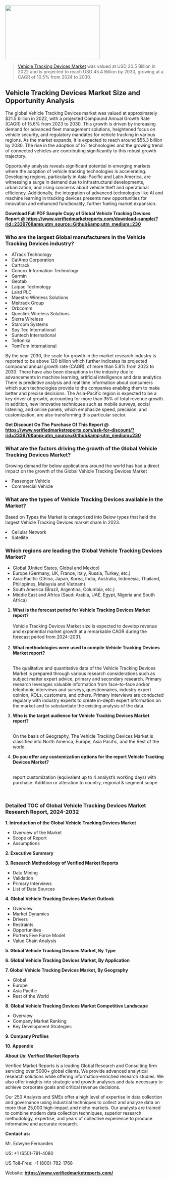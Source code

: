 <img src="https://ffe5etoiles.com/wp-content/uploads/2024/12/MST1-300x171.png" alt="" width="300" height="171" class="alignnone size-medium wp-image-20088" /><blockquote><p><p><a href="https://www.verifiedmarketreports.com/download-sample/?rid=233976&utm_source=Github&utm_medium=230" target="_blank">Vehicle Tracking Devices Market</a> was valued at USD 20.5 Billion in 2022 and is projected to reach USD 45.4 Billion by 2030, growing at a CAGR of 10.5% from 2024 to 2030.</p></blockquote><p><h2>Vehicle Tracking Devices Market Size and Opportunity Analysis</h2><p>The global Vehicle Tracking Devices market was valued at approximately $21.5 billion in 2022, with a projected Compound Annual Growth Rate (CAGR) of 15.6% from 2023 to 2030. This growth is driven by increasing demand for advanced fleet management solutions, heightened focus on vehicle security, and regulatory mandates for vehicle tracking in various regions. As the market expands, it is expected to reach around $55.3 billion by 2030. The rise in the adoption of IoT technologies and the growing trend of connected vehicles are contributing significantly to this robust growth trajectory.</p><p>Opportunity analysis reveals significant potential in emerging markets where the adoption of vehicle tracking technologies is accelerating. Developing regions, particularly in Asia-Pacific and Latin America, are witnessing a surge in demand due to infrastructural developments, urbanization, and rising concerns about vehicle theft and operational efficiency. Additionally, the integration of advanced technologies like AI and machine learning in tracking devices presents new opportunities for innovation and enhanced functionality, further fueling market expansion.</p></p><p class=""><strong>Download Full PDF Sample Copy of Global Vehicle Tracking Devices Report @ <a href="https://www.verifiedmarketreports.com/download-sample/?rid=233976&amp;utm_source=Github&amp;utm_medium=230" target="_blank">https://www.verifiedmarketreports.com/download-sample/?rid=233976&amp;utm_source=Github&amp;utm_medium=230</a></strong></p><h3 id="" class="">Who are the largest Global manufacturers in the Vehicle Tracking Devices industry?</h3><p><li>ATrack Technology</li><li> CalAmp Corporation</li><li> Cartrack</li><li> Concox Information Technology</li><li> Garmin</li><li> Geotab</li><li> Laipac Technology</li><li> Laird PLC</li><li> Maestro Wireless Solutions</li><li> Meitrack Group</li><li> Orbcomm</li><li> Queclink Wireless Solutions</li><li> Sierra Wireless</li><li> Starcom Systems</li><li> Spy Tec International</li><li> Suntech International</li><li> Teltonika</li><li> TomTom International</li></p><div class=""><div class="" dir="" data-message-author-role="" data-message-id="" data-message-model-slug=""><div class=""><div class=""><div class=""><div class="" dir="" data-message-author-role="" data-message-id="" data-message-model-slug=""><div class=""><div class=""><p>By the year 2030, the scale for growth in the market research industry is reported to be above 120 billion which further indicates its projected compound annual growth rate (CAGR), of more than 5.8% from 2023 to 2030. There have also been disruptions in the industry due to advancements in machine learning, artificial intelligence and data analytics There is predictive analysis and real time information about consumers which such technologies provide to the companies enabling them to make better and precise decisions. The Asia-Pacific region is expected to be a key driver of growth, accounting for more than 35% of total revenue growth. In addition, new innovative techniques such as mobile surveys, social listening, and online panels, which emphasize speed, precision, and customization, are also transforming this particular sector.</p><p><strong>Get Discount On The Purchase Of This Report @&nbsp; <a href="https://www.verifiedmarketreports.com/ask-for-discount/?rid=233976&amp;utm_source=Github&amp;utm_medium=230" target="_blank">https://www.verifiedmarketreports.com/ask-for-discount/?rid=233976&amp;utm_source=Github&amp;utm_medium=230</a></strong></p></div></div></div></div></div></div></div></div><h3 id="" class="">What are the factors driving the growth of the Global Vehicle Tracking Devices Market?</h3><p id="" class="">Growing demand for below applications around the world has had a direct impact on the growth of the Global Vehicle Tracking Devices Market</p><p id="" class=""><li>Passenger Vehicle</li><li> Commercial Vehicle</li></p><h3 id="" class="">What are the types of Vehicle Tracking Devices available in the Market?</h3><p id="" class="">Based on Types the Market is categorized into Below types that held the largest Vehicle Tracking Devices market share In 2023.</p><p id="" class=""><li>Cellular Network</li><li> Satellite</li></p><h3 id="" class="">Which regions are leading the Global Vehicle Tracking Devices Market?</h3><ul><li>Global (United States, Global and Mexico)</li><li>Europe (Germany, UK, France, Italy, Russia, Turkey, etc.)</li><li>Asia-Pacific (China, Japan, Korea, India, Australia, Indonesia, Thailand, Philippines, Malaysia and Vietnam)</li><li>South America (Brazil, Argentina, Columbia, etc.)</li><li>Middle East and Africa (Saudi Arabia, UAE, Egypt, Nigeria and South Africa)</li></ul><p><ol><li><strong>What is the forecast period for Vehicle Tracking Devices Market report?<br /></strong><br /><span data-sheets-root="1" data-sheets-value="{&quot;1&quot;:2,&quot;2&quot;:&quot;XXXX size is expected to develop revenue and exponential market growth at a remarkable CAGR during the forecast period from 2024&ndash;2030.&quot;}" data-sheets-userformat="{&quot;2&quot;:12674,&quot;4&quot;:{&quot;1&quot;:2,&quot;2&quot;:16776960},&quot;10&quot;:2,&quot;11&quot;:0,&quot;15&quot;:&quot;Arial&quot;,&quot;16&quot;:12}">Vehicle Tracking Devices Market size is expected to develop revenue and exponential market growth at a remarkable CAGR during the forecast period from 2024&ndash;2031.</span><br /><br /></li><li><strong>What methodologies were used to compile Vehicle Tracking Devices Market report?<br /><br /></strong><p>The qualitative and quantitative data of the&nbsp;Vehicle Tracking Devices Market is prepared through various research considerations such as subject matter expert advice, primary and secondary research. Primary research leverages valuable information from face-to-face and/or telephonic interviews and surveys, questionnaires, industry expert opinion, KOLs, customers, and others. Primary interviews are conducted regularly with industry experts to create in-depth expert information on the market and to substantiate the existing analysis of the data.&nbsp;</p></li><li><strong>Who is the target audience for Vehicle Tracking Devices Market report?<br /><br /></strong><p>On the basis of Geography, The&nbsp;Vehicle Tracking Devices Market is classified into North America, Europe, Asia Pacific, and the Rest of the world.</p></li><li><strong>Do you offer any customization options for the report Vehicle Tracking Devices Market?<br /><br /></strong><p>report customization (equivalent up to 4 analyst&rsquo;s working days) with purchase. Addition or alteration to country, regional &amp; segment scope</p><p>&nbsp;</p></li></ol></p><h3 id="" class="">Detailed TOC of Global Vehicle Tracking Devices Market Research Report, 2024-2032</h3><p id="" class=""><strong>1. Introduction of the Global Vehicle Tracking Devices Market</strong></p><ul><li>Overview of the Market</li><li>Scope of Report</li><li>Assumptions</li></ul><p id="" class=""><strong>2. Executive Summary</strong></p><p id="" class=""><strong>3. Research Methodology of&nbsp;Verified Market Reports</strong></p><ul><li>Data Mining</li><li>Validation</li><li>Primary Interviews</li><li>List of Data Sources</li></ul><p id="" class=""><strong>4. Global Vehicle Tracking Devices Market Outlook</strong></p><ul><li>Overview</li><li>Market Dynamics</li><li>Drivers</li><li>Restraints</li><li>Opportunities</li><li>Porters Five Force Model</li><li>Value Chain Analysis</li></ul><p id="" class=""><strong>5. Global Vehicle Tracking Devices Market, By&nbsp;Type</strong></p><p id="" class=""><strong>6. Global Vehicle Tracking Devices Market, By Application</strong></p><p id="" class=""><strong>7. Global Vehicle Tracking Devices Market, By Geography</strong></p><ul><li>Global</li><li>Europe</li><li>Asia Pacific</li><li>Rest of the World</li></ul><p id="" class=""><strong>8. Global Vehicle Tracking Devices Market Competitive Landscape</strong></p><ul><li>Overview</li><li>Company Market Ranking</li><li>Key Development Strategies</li></ul><p id="" class=""><strong>9. Company Profiles</strong></p><p id="" class=""><strong>10. Appendix</strong></p><p id="" class=""><strong>About Us: Verified Market Reports</strong></p><p id="" class="">Verified Market Reports is a leading Global Research and Consulting firm servicing over 5000+ global clients. We provide advanced analytical research solutions while offering information-enriched research studies. We also offer insights into strategic and growth analyses and data necessary to achieve corporate goals and critical revenue decisions.</p><p id="" class="">Our 250 Analysts and SMEs offer a high level of expertise in data collection and governance using industrial techniques to collect and analyze data on more than 25,000 high-impact and niche markets. Our analysts are trained to combine modern data collection techniques, superior research methodology, expertise, and years of collective experience to produce informative and accurate research.</p><p id="" class=""><strong>Contact us:</strong></p><p id="" class="">Mr. Edwyne Fernandes</p><p id="" class="">US: +1 (650)-781-4080</p><p id="" class="">US Toll-Free: +1 (800)-782-1768</p><p id="" class="">Website: <a target="" data-test-app-aware-link=""><strong>https://www.verifiedmarketreports.com/</strong></a></p>
